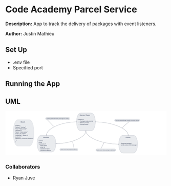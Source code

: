 # Code Academy Parcel Service

**Description:**
App to track the delivery of packages with event listeners.

**Author:**
 Justin Mathieu

## Set Up

- .env file  
- Specified port

## Running the App

## UML

![Caps UML](./img/caps-uml.png)


### Collaborators

- Ryan Juve  
